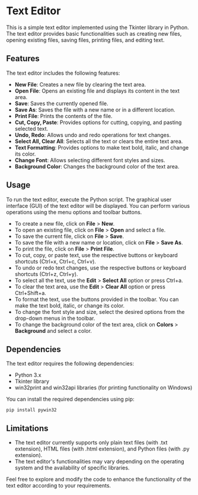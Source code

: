 # Text Editor
This is a simple text editor implemented using the Tkinter library in Python. The text editor provides basic functionalities such as creating new files, opening existing files, saving files, printing files, and editing text.


## Features
The text editor includes the following features:

- **New File**: Creates a new file by clearing the text area.
- **Open File**: Opens an existing file and displays its content in the text area.
- **Save**: Saves the currently opened file.
- **Save As**: Saves the file with a new name or in a different location.
- **Print File**: Prints the contents of the file.
- **Cut, Copy, Paste**: Provides options for cutting, copying, and pasting selected text.
- **Undo, Redo**: Allows undo and redo operations for text changes.
- **Select All, Clear All**: Selects all the text or clears the entire text area.
- **Text Formatting**: Provides options to make text bold, italic, and change its color.
- **Change Font**: Allows selecting different font styles and sizes.
- **Background Color**: Changes the background color of the text area.


## Usage
To run the text editor, execute the Python script. The graphical user interface (GUI) of the text editor will be displayed. You can perform various operations using the menu options and toolbar buttons.

- To create a new file, click on **File** > **New**.
- To open an existing file, click on **File** > **Open** and select a file.
- To save the current file, click on **File** > **Save**.
- To save the file with a new name or location, click on **File** > **Save As**.
- To print the file, click on **File** > **Print File**.
- To cut, copy, or paste text, use the respective buttons or keyboard shortcuts (Ctrl+x, Ctrl+c, Ctrl+v).
- To undo or redo text changes, use the respective buttons or keyboard shortcuts (Ctrl+z, Ctrl+y).
- To select all the text, use the **Edit** > **Select All** option or press Ctrl+a.
- To clear the text area, use the **Edit** > **Clear All** option or press Ctrl+Shift+a.
- To format the text, use the buttons provided in the toolbar. You can make the text bold, italic, or change its color.
- To change the font style and size, select the desired options from the drop-down menus in the toolbar.
- To change the background color of the text area, click on **Colors** > **Background** and select a color.


## Dependencies
The text editor requires the following dependencies:

- Python 3.x
- Tkinter library
- win32print and win32api libraries (for printing functionality on Windows)

You can install the required dependencies using pip:

```
pip install pywin32
```


## Limitations
- The text editor currently supports only plain text files (with .txt extension), HTML files (with .html extension), and Python files (with .py extension).
- The text editor's functionalities may vary depending on the operating system and the availability of specific libraries.

Feel free to explore and modify the code to enhance the functionality of the text editor according to your requirements.
